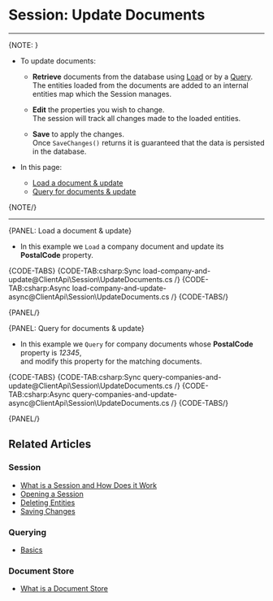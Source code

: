 # Session: Update Documents
---

{NOTE: }

* To update documents:

    * __Retrieve__ documents from the database using [Load](../../client-api/session/loading-entities#load) or by a [Query](../../client-api/session/querying/how-to-query#session.query).  
      The entities loaded from the documents are added to an internal entities map which the Session manages.
  
    * __Edit__ the properties you wish to change.  
      The session will track all changes made to the loaded entities.

    * __Save__ to apply the changes.  
      Once `SaveChanges()` returns it is guaranteed that the data is persisted in the database.
      


* In this page:
    * [Load a document & update](../../client-api/session/updating-entities#load-a-document-&-update)
    * [Query for documents & update](../../client-api/session/updating-entities#query-for-documents-&-update)
    
{NOTE/}

---

{PANEL: Load a document & update}

* In this example we `Load` a company document and update its **PostalCode** property.  

{CODE-TABS}
{CODE-TAB:csharp:Sync load-company-and-update@ClientApi\Session\UpdateDocuments.cs /}
{CODE-TAB:csharp:Async load-company-and-update-async@ClientApi\Session\UpdateDocuments.cs /}
{CODE-TABS/} 

{PANEL/}

{PANEL: Query for documents & update}

* In this example we `Query` for company documents whose **PostalCode** property is _12345_,  
  and modify this property for the matching documents.  

{CODE-TABS}
{CODE-TAB:csharp:Sync query-companies-and-update@ClientApi\Session\UpdateDocuments.cs /}
{CODE-TAB:csharp:Async query-companies-and-update-async@ClientApi\Session\UpdateDocuments.cs /}
{CODE-TABS/} 

{PANEL/}

## Related Articles

### Session

- [What is a Session and How Does it Work](../../client-api/session/what-is-a-session-and-how-does-it-work) 
- [Opening a Session](../../client-api/session/opening-a-session)
- [Deleting Entities](../../client-api/session/deleting-entities)
- [Saving Changes](../../client-api/session/saving-changes)

### Querying

- [Basics](../../indexes/querying/basics)

### Document Store

- [What is a Document Store](../../client-api/what-is-a-document-store)
